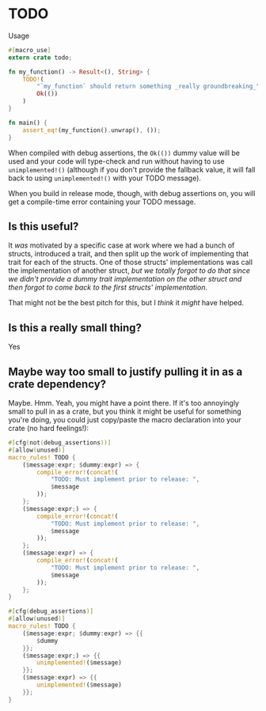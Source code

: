 TODO
====

Usage

```rust
#[macro_use]
extern crate todo;

fn my_function() -> Result<(), String> {
    TODO!(
        "`my_function` should return something _really groundbreaking_";
        Ok(())
    )
}

fn main() {
    assert_eq!(my_function().unwrap(), ());
}
```

When compiled with debug assertions, the `Ok(())` dummy value will be used and
your code will type-check and run without having to use `unimplemented!()`
(although if you don't provide the fallback value, it will fall back to using
`unimplemented!()` with your TODO message).

When you build in release mode, though, with debug assertions on, you will get a
compile-time error containing your TODO message.

Is this useful?
---------------
It _was_ motivated by a specific case at work where we had a bunch of structs,
introduced a trait, and then split up the work of implementing that trait for
each of the structs. One of those structs' implementations was call the
implementation of another struct, _but we totally forgot to do that since we
didn't provide a dummy trait implementation on the other struct and then forgot
to come back to the first structs' implementation_.

That might not be the best pitch for this, but I _think_ it _might_ have helped.

Is this a really small thing?
-----------------------------
Yes

Maybe way too small to justify pulling it in as a crate dependency?
-------------------------------------------------------------------
Maybe. Hmm. Yeah, you might have a point there. If it's too annoyingly small to
pull in as a crate, but you think it might be useful for something you're doing,
you could just copy/paste the macro declaration into your crate (no hard
feelings!):

```rust
#[cfg(not(debug_assertions))]
#[allow(unused)]
macro_rules! TODO {
    ($message:expr; $dummy:expr) => {
        compile_error!(concat!(
            "TODO: Must implement prior to release: ",
            $message
        ));
    };
    ($message:expr;) => {
        compile_error!(concat!(
            "TODO: Must implement prior to release: ",
            $message
        ));
    };
    ($message:expr) => {
        compile_error!(concat!(
            "TODO: Must implement prior to release: ",
            $message
        ));
    };
}

#[cfg(debug_assertions)]
#[allow(unused)]
macro_rules! TODO {
    ($message:expr; $dummy:expr) => {{
        $dummy
    }};
    ($message:expr;) => {{
        unimplemented!($message)
    }};
    ($message:expr) => {{
        unimplemented!($message)
    }};
}
```
